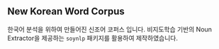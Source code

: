 ## New Korean Word Corpus

한국어 분석을 위하여 만들어진 신조어 코퍼스 입니다.
비지도학습 기반의 Noun Extractor을 제공하는 `soynlp` 패키지를 활용하여 제작하였습니다.
